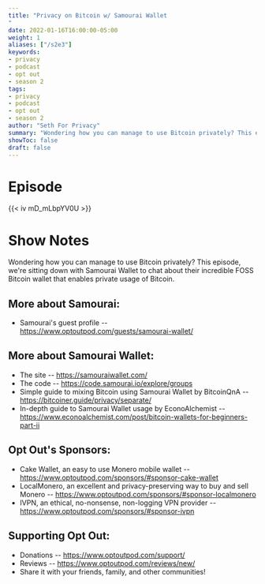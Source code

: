 ```yaml
---
title: "Privacy on Bitcoin w/ Samourai Wallet
"
date: 2022-01-16T16:00:00-05:00
weight: 1
aliases: ["/s2e3"]
keywords:
- privacy
- podcast
- opt out
- season 2
tags:
- privacy
- podcast
- opt out
- season 2
author: "Seth For Privacy"
summary: "Wondering how you can manage to use Bitcoin privately? This episode, we're sitting down with Samourai Wallet to chat about their incredible FOSS Bitcoin wallet that enables private usage of Bitcoin."
showToc: false
draft: false
---
```


# Episode

<div id="buzzsprout-player-9891165"></div><script src="https://www.buzzsprout.com/1790481/9891165-privacy-on-bitcoin-w-samourai-wallet.js?container_id=buzzsprout-player-9891165&player=small" type="text/javascript" charset="utf-8"></script>

{{< iv mD_mLbpYV0U >}}

# Show Notes

Wondering how you can manage to use Bitcoin privately? This episode, we're sitting down with Samourai Wallet to chat about their incredible FOSS Bitcoin wallet that enables private usage of Bitcoin.

## More about Samourai:

- Samourai's guest profile -- https://www.optoutpod.com/guests/samourai-wallet/

## More about Samourai Wallet:

- The site -- https://samouraiwallet.com/
- The code -- https://code.samourai.io/explore/groups
- Simple guide to mixing Bitcoin using Samourai Wallet by BitcoinQnA -- https://bitcoiner.guide/privacy/separate/
- In-depth guide to Samourai Wallet usage by EconoAlchemist -- https://www.econoalchemist.com/post/bitcoin-wallets-for-beginners-part-ii

## Opt Out's Sponsors:

- Cake Wallet, an easy to use Monero mobile wallet -- https://www.optoutpod.com/sponsors/#sponsor-cake-wallet
- LocalMonero, an excellent and privacy-preserving way to buy and sell Monero -- https://www.optoutpod.com/sponsors/#sponsor-localmonero
- IVPN, an ethical, no-nonsense, non-logging VPN provider -- https://www.optoutpod.com/sponsors/#sponsor-ivpn

## Supporting Opt Out:

- Donations -- https://www.optoutpod.com/support/
- Reviews -- https://www.optoutpod.com/reviews/new/
- Share it with your friends, family, and other communities!
